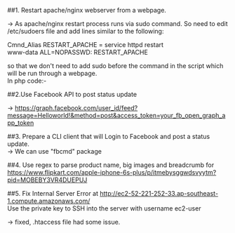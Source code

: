 ##1. Restart apache/nginx webserver from a webpage.<br>

-> As apache/nginx restart process runs via sudo command.
So need to edit /etc/sudoers file and add lines similar to the following:<br>

Cmnd_Alias      RESTART_APACHE = service httpd restart<br>
www-data ALL=NOPASSWD: RESTART_APACHE<br>

so that we don't need to add sudo before the command in the script which will be run through a webpage.<br>
In php code:- <?php exec('service httpd restart'); ?><br>

##2.Use Facebook API to post status update<br>

-> https://graph.facebook.com/user_id/feed?message=Helloworld!&method=post&access_token=your_fb_open_graph_app_token


##3. Prepare a CLI client that will Login to Facebook and post a status update.<br>
-> We can use "fbcmd" package

##4. Use regex to parse product name, big images and breadcrumb for
https://www.flipkart.com/apple-iphone-6s-plus/p/itmebysggwdsvyytm?pid=MOBEBY3VR4DUEPUJ




##5. Fix Internal Server Error​ at
http://ec2-52-221-252-33.ap-southeast-1.compute.amazonaws.com/<br>
Use the private key to SSH into the server with username ec2-user

-> fixed, .htaccess file had some issue.
